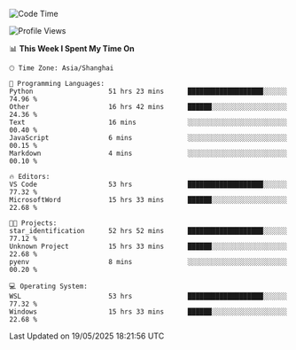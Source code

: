 <!--START_SECTION:waka-->
![Code Time](http://img.shields.io/badge/Code%20Time-2%2C896%20hrs%2019%20mins-blue)

![Profile Views](http://img.shields.io/badge/Profile%20Views-0-blue)

📊 **This Week I Spent My Time On** 

```text
🕑︎ Time Zone: Asia/Shanghai

💬 Programming Languages: 
Python                   51 hrs 23 mins      ███████████████████░░░░░░   74.96 % 
Other                    16 hrs 42 mins      ██████░░░░░░░░░░░░░░░░░░░   24.36 % 
Text                     16 mins             ░░░░░░░░░░░░░░░░░░░░░░░░░   00.40 % 
JavaScript               6 mins              ░░░░░░░░░░░░░░░░░░░░░░░░░   00.15 % 
Markdown                 4 mins              ░░░░░░░░░░░░░░░░░░░░░░░░░   00.10 % 

🔥 Editors: 
VS Code                  53 hrs              ███████████████████░░░░░░   77.32 % 
MicrosoftWord            15 hrs 33 mins      ██████░░░░░░░░░░░░░░░░░░░   22.68 % 

🐱‍💻 Projects: 
star_identification      52 hrs 52 mins      ███████████████████░░░░░░   77.12 % 
Unknown Project          15 hrs 33 mins      ██████░░░░░░░░░░░░░░░░░░░   22.68 % 
pyenv                    8 mins              ░░░░░░░░░░░░░░░░░░░░░░░░░   00.20 % 

💻 Operating System: 
WSL                      53 hrs              ███████████████████░░░░░░   77.32 % 
Windows                  15 hrs 33 mins      ██████░░░░░░░░░░░░░░░░░░░   22.68 % 
```


 Last Updated on 19/05/2025 18:21:56 UTC
<!--END_SECTION:waka-->